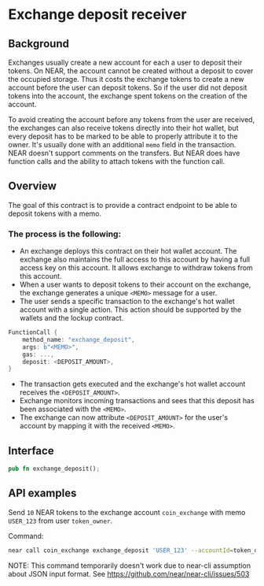 # Exchange deposit receiver

## Background

Exchanges usually create a new account for each a user to deposit their tokens. On NEAR, the account cannot be created
without a deposit to cover the occupied storage. Thus it costs the exchange tokens to create a new account before the user
can deposit tokens. So if the user did not deposit tokens into the account, the exchange spent tokens on the creation of
the account.

To avoid creating the account before any tokens from the user are received, the exchanges can also receive tokens
directly into their hot wallet, but every deposit has to be marked to be able to properly attribute it to the owner.
It's usually done with an additional `memo` field in the transaction. NEAR doesn't support comments on the transfers.
But NEAR does have function calls and the ability to attach tokens with the function call.

## Overview

The goal of this contract is to provide a contract endpoint to be able to deposit tokens with a memo.

### The process is the following:
- An exchange deploys this contract on their hot wallet account. The exchange also maintains the full access to this account by
having a full access key on this account. It allows exchange to withdraw tokens from this account.
- When a user wants to deposit tokens to their account on the exchange, the exchange generates a unique `<MEMO>` message for
a user.
- The user sends a specific transaction to the exchange's hot wallet account with a single action.
This action should be supported by the wallets and the lockup contract.
```rust
FunctionCall {
    method_name: "exchange_deposit",
    args: b"<MEMO>",
    gas: ...,
    deposit: <DEPOSIT_AMOUNT>,
}
```
- The transaction gets executed and the exchange's hot wallet account receives the `<DEPOSIT_AMOUNT>`.
- Exchange monitors incoming transactions and sees that this deposit has been associated with the `<MEMO>`.
- The exchange can now attribute `<DEPOSIT_AMOUNT>` for the user's account by mapping it with the received `<MEMO>`.

## Interface

```rust
pub fn exchange_deposit();
```

## API examples

Send `10` NEAR tokens to the exchange account `coin_exchange` with memo `USER_123` from user `token_owner`.

Command:

```bash
near call coin_exchange exchange_deposit 'USER_123' --accountId=token_owner --amount=10
```

NOTE: This command temporarily doesn't work due to near-cli assumption about JSON input format. See https://github.com/near/near-cli/issues/503
